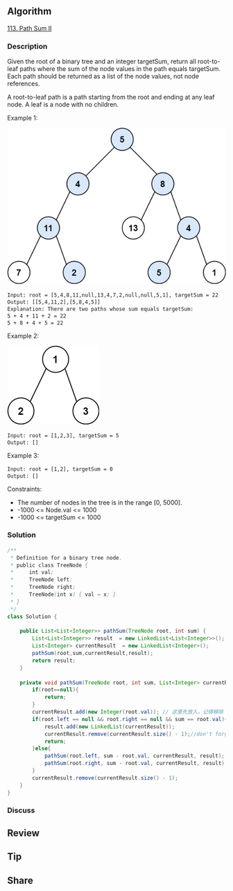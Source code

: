## Algorithm

[113. Path Sum II](https://leetcode.com/problems/path-sum-ii/)

### Description

Given the root of a binary tree and an integer targetSum, return all root-to-leaf paths where the sum of the node values in the path equals targetSum. Each path should be returned as a list of the node values, not node references.

A root-to-leaf path is a path starting from the root and ending at any leaf node. A leaf is a node with no children.

Example 1:

![](assets/20230712-afb77200.png)

```
Input: root = [5,4,8,11,null,13,4,7,2,null,null,5,1], targetSum = 22
Output: [[5,4,11,2],[5,8,4,5]]
Explanation: There are two paths whose sum equals targetSum:
5 + 4 + 11 + 2 = 22
5 + 8 + 4 + 5 = 22
```

Example 2:

![](assets/20230712-4f337fa4.png)

```
Input: root = [1,2,3], targetSum = 5
Output: []
```

Example 3:

```
Input: root = [1,2], targetSum = 0
Output: []
```

Constraints:

- The number of nodes in the tree is in the range [0, 5000].
- -1000 <= Node.val <= 1000
- -1000 <= targetSum <= 1000

### Solution

```java
/**
 * Definition for a binary tree node.
 * public class TreeNode {
 *     int val;
 *     TreeNode left;
 *     TreeNode right;
 *     TreeNode(int x) { val = x; }
 * }
 */
class Solution {

    public List<List<Integer>> pathSum(TreeNode root, int sum) {
        List<List<Integer>> result  = new LinkedList<List<Integer>>();
	    List<Integer> currentResult  = new LinkedList<Integer>();
        pathSum(root,sum,currentResult,result);
	    return result;
    }

    private void pathSum(TreeNode root, int sum, List<Integer> currentResult, List<List<Integer>> result) {
        if(root==null){
            return;
        }
        currentResult.add(new Integer(root.val)); // 这里先放入，记得移除
        if(root.left == null && root.right == null && sum == root.val){
            result.add(new LinkedList(currentResult));
            currentResult.remove(currentResult.size() - 1);//don't forget to remove the last integer
            return;
        }else{
            pathSum(root.left, sum - root.val, currentResult, result);
            pathSum(root.right, sum - root.val, currentResult, result);
        }
        currentResult.remove(currentResult.size() - 1);
    }
}
```

### Discuss

## Review


## Tip


## Share
